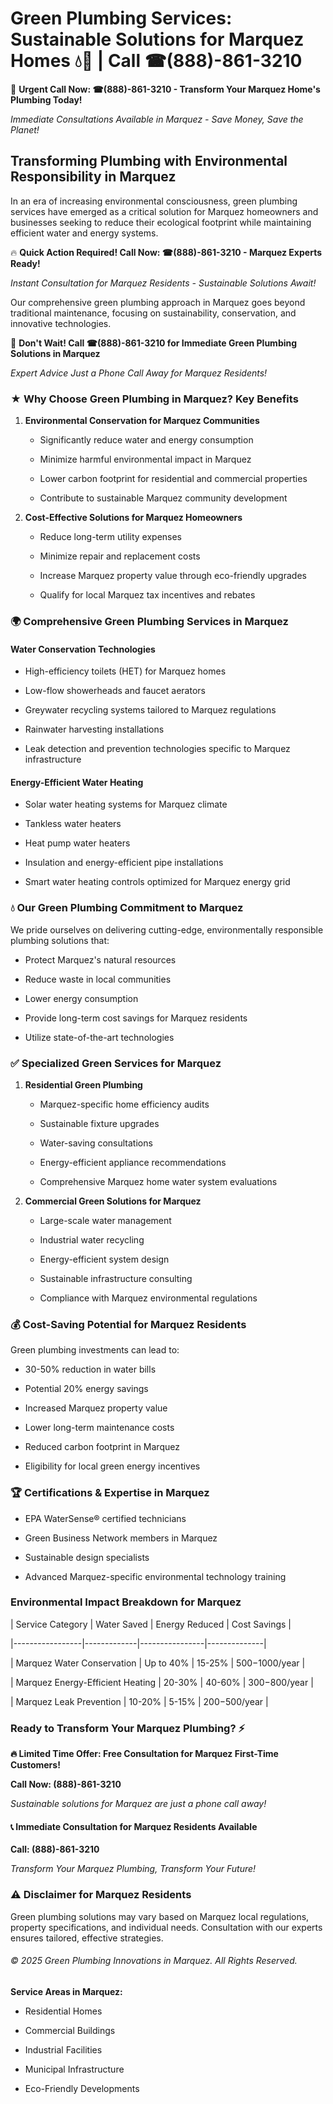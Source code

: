 # Green Plumbing Services: Sustainable Solutions for Marquez Homes 💧🌿 | Call ☎(888)-861-3210

🚨 **Urgent Call Now: ☎(888)-861-3210 - Transform Your Marquez Home's Plumbing Today!**
*Immediate Consultations Available in Marquez - Save Money, Save the Planet!*

## Transforming Plumbing with Environmental Responsibility in Marquez

In an era of increasing environmental consciousness, green plumbing services have emerged as a critical solution for Marquez homeowners and businesses seeking to reduce their ecological footprint while maintaining efficient water and energy systems. 

🔥 **Quick Action Required! Call Now: ☎(888)-861-3210 - Marquez Experts Ready!**
*Instant Consultation for Marquez Residents - Sustainable Solutions Await!*

Our comprehensive green plumbing approach in Marquez goes beyond traditional maintenance, focusing on sustainability, conservation, and innovative technologies.

🚨 **Don't Wait! Call ☎(888)-861-3210 for Immediate Green Plumbing Solutions in Marquez**
*Expert Advice Just a Phone Call Away for Marquez Residents!*

### ★ Why Choose Green Plumbing in Marquez? Key Benefits

1. **Environmental Conservation for Marquez Communities** 
   - Significantly reduce water and energy consumption
   - Minimize harmful environmental impact in Marquez
   - Lower carbon footprint for residential and commercial properties
   - Contribute to sustainable Marquez community development

2. **Cost-Effective Solutions for Marquez Homeowners** 
   - Reduce long-term utility expenses
   - Minimize repair and replacement costs
   - Increase Marquez property value through eco-friendly upgrades
   - Qualify for local Marquez tax incentives and rebates

### 🌍 Comprehensive Green Plumbing Services in Marquez

#### Water Conservation Technologies
- High-efficiency toilets (HET) for Marquez homes
- Low-flow showerheads and faucet aerators
- Greywater recycling systems tailored to Marquez regulations
- Rainwater harvesting installations
- Leak detection and prevention technologies specific to Marquez infrastructure

#### Energy-Efficient Water Heating
- Solar water heating systems for Marquez climate
- Tankless water heaters
- Heat pump water heaters
- Insulation and energy-efficient pipe installations
- Smart water heating controls optimized for Marquez energy grid

### 💧 Our Green Plumbing Commitment to Marquez

We pride ourselves on delivering cutting-edge, environmentally responsible plumbing solutions that:
- Protect Marquez's natural resources
- Reduce waste in local communities
- Lower energy consumption
- Provide long-term cost savings for Marquez residents
- Utilize state-of-the-art technologies

### ✅ Specialized Green Services for Marquez

1. **Residential Green Plumbing**
   - Marquez-specific home efficiency audits
   - Sustainable fixture upgrades
   - Water-saving consultations
   - Energy-efficient appliance recommendations
   - Comprehensive Marquez home water system evaluations

2. **Commercial Green Solutions for Marquez**
   - Large-scale water management
   - Industrial water recycling
   - Energy-efficient system design
   - Sustainable infrastructure consulting
   - Compliance with Marquez environmental regulations

### 💰 Cost-Saving Potential for Marquez Residents

Green plumbing investments can lead to:
- 30-50% reduction in water bills
- Potential 20% energy savings
- Increased Marquez property value
- Lower long-term maintenance costs
- Reduced carbon footprint in Marquez
- Eligibility for local green energy incentives

### 🏆 Certifications & Expertise in Marquez

- EPA WaterSense® certified technicians
- Green Business Network members in Marquez
- Sustainable design specialists
- Advanced Marquez-specific environmental technology training

### Environmental Impact Breakdown for Marquez

| Service Category | Water Saved | Energy Reduced | Cost Savings |
|-----------------|-------------|----------------|--------------|
| Marquez Water Conservation | Up to 40% | 15-25% | $500-$1000/year |
| Marquez Energy-Efficient Heating | 20-30% | 40-60% | $300-$800/year |
| Marquez Leak Prevention | 10-20% | 5-15% | $200-$500/year |

### Ready to Transform Your Marquez Plumbing? ⚡

**🔥 Limited Time Offer: Free Consultation for Marquez First-Time Customers!**

**Call Now: (888)-861-3210**
*Sustainable solutions for Marquez are just a phone call away!*

#### 📞 Immediate Consultation for Marquez Residents Available

**Call: (888)-861-3210**
*Transform Your Marquez Plumbing, Transform Your Future!*

### ⚠️ Disclaimer for Marquez Residents

Green plumbing solutions may vary based on Marquez local regulations, property specifications, and individual needs. Consultation with our experts ensures tailored, effective strategies.

###### © 2025 Green Plumbing Innovations in Marquez. All Rights Reserved.

**Service Areas in Marquez:** 
- Residential Homes
- Commercial Buildings
- Industrial Facilities
- Municipal Infrastructure
- Eco-Friendly Developments